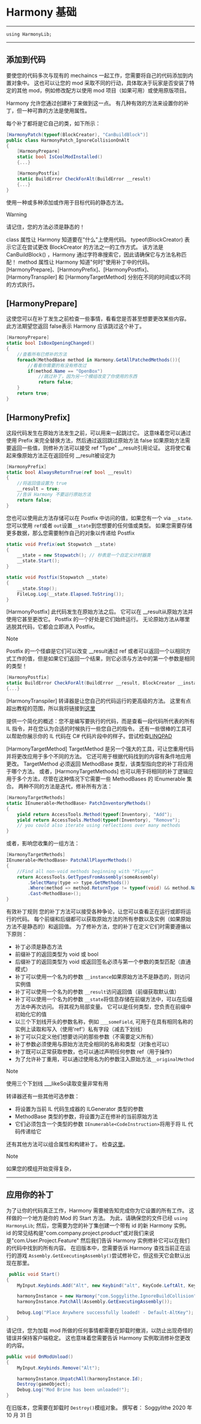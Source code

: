 # Harmony 基础

---

<code class="lang-csharp">using HarmonyLib;</code>

---

## 添加到代码 
要使您的代码多次与现有的 mechaincs 一起工作，您需要将自己的代码添加到内置对象中。  这也可以让您的 mod 采取不同的行动，具体取决于玩家是否安装了特定的其他 mod，例如修改配方以使用 mod 项目（如果可用）或使用原版项目。 

Harmony 允许您通过创建补丁来做到这一点。  有几种有效的方法来设置你的补丁，但一种可靠的方法是使用属性。 

每个补丁都将是它自己的类，如下所示： 
```csharp
[HarmonyPatch(typeof(BlockCreator), "CanBuildBlock")]
public class HarmonyPatch_IgnoreCollisionOnAlt
{
    [HarmonyPrepare]
    static bool IsCoolModInstalled()
    {...}

    [HarmonyPostfix]
    static BuildError CheckForAlt(BuildError __result)
    {...}
}
```
使用一种或多种添加或作用于目标代码的静态方法。 
>[!WARNING]
>请记住，您的方法必须是静态的！ 

class 属性让 Harmony 知道要在"什么"上使用代码。  typeof(BlockCreator) 表示它正在尝试更改 BlockCreator 的方法之一的工作方式。  该方法是 CanBuildBlock() ，Harmony 通过字符串搜索它，因此请确保它与方法名称匹配！ 
method 属性让 Harmony 知道"何时"使用补丁中的代码。[HarmonyPrepare]、[HarmonyPrefix]、[HarmonyPostfix]、[HarmonyTranspiler] 和 [HarmonyTargetMethod] 分别在不同的时间或以不同的方式执行。 
## [HarmonyPrepare] 
这使您可以在补丁发生之前检查一些事情，看看您是否甚至想要更改某些内容。 
此方法期望您返回 false表示 Harmony 应该跳过这个补丁。 
```csharp
[HarmonyPrepare]
static bool IsBoxOpeningChanged()
{
    //查看所有已修补的方法
    foreach(MethodBase method in Harmony.GetAllPatchedMethods()){
        //看看你需要的有没有修改过
        if(method.Name == "OpenBox")
            //跳过补丁，因为另一个模组改变了你使用的东西
            return false;
    }
    return true;
} 
```
## [HarmonyPrefix] 
这段代码发生在原始方法发生之前，可以用来一起跳过它。 
这意味着您可以通过使用 Prefix 来完全替换方法，然后通过返回跳过原始方法 false
如果原始方法需要返回一些值，则修补方法可以接受 ref "Type" __result引用论证。  这将使它看起来像原始方法正在返回任何 __result被设定为 
```csharp
[HarmonyPrefix]
static bool AlwaysReturnTrue(ref bool __result)
{
    //将返回值设置为 true
    __result = true;
    //告诉 Harmony 不要运行原始方法
    return false;
}
```

您也可以使用此方法存储可以在 Postfix 中访问的值，如果您有一个 via <code class="lang-csharp">__state</code>. 您可以使用 <code class="lang-csharp">ref</code>或者 <code>out</code>设置<code class="lang-csharp">__state</code>到您想要的任何值或类型。  如果您需要存储更多数据，那么您需要制作自己的对象以传递给 Postfix 
```csharp
static void Prefix(out Stopwatch __state)
{
    __state = new Stopwatch(); // 秒表是一个自定义计时器类
    __state.Start();
}

static void Postfix(Stopwatch __state)
{
    __state.Stop();
    FileLog.Log(__state.Elapsed.ToString());
}
```
[HarmonyPostfix] 
此代码发生在原始方法之后。  它可以在 __result从原始方法并使用它甚至更改它。 
Postfix 的一个好处是它们始终运行。  无论原始方法从哪里逃脱其代码，它都会立即进入 Postfix。 
>[!NOTE]
>Postfix 的一个怪癖是它们可以改变 __result通过 ref 或者可以返回一个以相同方式工作的值，但是如果它们返回一个结果，则它必须与方法中的第一个参数是相同的类型！ 

```csharp
[HarmonyPostfix]
static BuildError CheckForAlt(BuildError __result, BlockCreator __instance)
{...}
```
[HarmonyTranspiler] 
转译器是让您自己的代码运行的更高级的方法。   这里有点超出教程的范围，所以我将链接到[这里](https://harmony.pardeike.net/articles/patching-transpiler.html#basic-transpiler-tutorial) 
  
提供一个简化的概述：您不是编写要执行的代码，而是查看一段代码所代表的所有 IL 指令，并在您认为合适的时候执行一些您自己的指令。 
还有一些很棒的工具可以帮助你展示你的 IL 代码在 C# 代码片段中的样子。尝试检查[LINQPAD](https://www.linqpad.net/) 
  
[HarmonyTargetMethod] 
TargetMethod 是另一个强大的工具，可让您重用代码并将更改应用于多个不同的方法。  它还可用于根据代码找到的内容有条件地应用更改。 
TargetMethod 必须返回 MethodBase 类型，该类型指向您的补丁将应用于哪个方法。  或者，[HarmonyTargetMethods] 也可以用于将相同的补丁逻辑应用于多个方法，尽管在这种情况下它需要一些 MethodBases 的 IEnumerable 集合。 
两种不同的方法是迭代，修补所有方法： 
```csharp
[HarmonyTargetMethods]
static IEnumerable<MethodBase> PatchInventoryMethods()
{
    yield return AccessTools.Method(typeof(Inventory), "Add");
    yield return AccessTools.Method(typeof(Inventory), "Remove");
    // you could also iterate using reflections over many methods
}
```
或者，影响您收集的一组方法： 
```csharp
[HarmonyTargetMethods]
IEnumerable<MethodBase> PatchAllPlayerMethods()
{
    //Find all non-void methods beginning with "Player"
    return AccessTools.GetTypesFromAssembly(someAssembly)
        .SelectMany(type => type.GetMethods())
        .Where(method => method.ReturnType != typeof(void) && method.Name.StartsWith("Player"))
        .Cast<MethodBase>();
}
```
有效补丁规则 
您的补丁方法可以接受各种争论，让您可以查看正在运行或即将运行的代码。 
每个前缀和后缀都可以获取原始方法的所有参数以及实例（如果原始方法不是静态的）和返回值。  为了修补方法，您的补丁在定义它们时需要遵循以下原则： 
- 补丁必须是静态方法 
- 前缀补丁的返回类型为 void 或 bool 
- 后缀补丁的返回类型为 void 或返回签名必须与第一个参数的类型匹配（直通模式） 
- 补丁可以使用一个名为的参数 <code class="lang-csharp">__instance</code>如果原始方法不是静态的，则访问实例值 
- 补丁可以使用一个名为的参数 <code class="lang-csharp">__result</code>访问返回值（前缀获取默认值） 
- 补丁可以使用一个名为的参数 <code class="lang-csharp">__state</code>将信息存储在前缀方法中，可以在后缀方法中再次访问。  将其视为局部变量。  它可以是任何类型，您负责在前缀中初始化它的值 
- 以三个下划线开头的参数名称，例如 <code class="lang-csharp">___someField</code>, 可用于在具有相同名称的实例上读取和写入（使用'ref'）私有字段（减去下划线） 
- 补丁可以只定义他们想要访问的那些参数（不需要定义所有） 
- 补丁参数必须使用与原始方法完全相同的名称和类型（对象也可以） 
- 补丁既可以正常获取参数，也可以通过声明任何参数 ref（用于操作） 
- 为了允许补丁重用，可以通过使用名为的参数注入原始方法<code class="lang-csharp">__originalMethod</code>

>[!NOTE]
>使用三个下划线 ___likeSo读取变量非常有用 

转译器还有一些其他可选参数： 
- 将设置为当前 IL 代码生成器的 ILGenerator 类型的参数 
- MethodBase 类型的参数，将设置为正在修补的当前原始方法 
- 它们必须包含一个类型的参数 <code class="lang-csharp">IEnumerable\<CodeInstruction\></code>将用于将 IL 代码传递给它 

还有其他方法可以组合属性和构建补丁。 检查[这里](https://harmony.pardeike.net/articles/annotations.html#combining-annotations)。 
>[!NOTE]
>如果您的模组开始变得复杂， 

---

## 应用你的补丁 
为了让你的代码真正工作，Harmony 需要被告知完成你为它设置的所有工作。  这样做的一个地方是你的 Mod 的 Start 方法。 
为此，请确保您的文件已经 <code class="lang-csharp">using HarmonyLib</code>;
然后，您需要为您的补丁集创建一个带有 id 的新 Harmony 实例。  id 的常见结构是"com.company.project.product"或对我们来说是"com.User.Project.Feature" 
然后我们告诉 Harmony 实例修补它可以在我们的代码中找到的所有内容。  在旧版本中，您需要告诉 Harmony 查找当前正在运行的游戏 <code class="lang-csharp">Assembly.GetExecutingAssembly()</code>尝试修补它，但这些天它会默认出现在那里。 
```csharp
 public void Start()
{
    MyInput.Keybinds.Add("Alt", new Keybind("alt", KeyCode.LeftAlt, KeyCode.RightAlt));

    harmonyInstance = new Harmony("com.Soggylithe.IgnoreBuildCollision");
    harmonyInstance.PatchAll(Assembly.GetExecutingAssembly());

    Debug.Log("Place Anywhere successfully loaded! - Default-AltKey");
} 
```
请记住，您为加载 mod 所做的任何事情都需要在卸载时撤消，以防止出现奇怪的错误并保持客户端稳定。  这也意味着您需要告诉 Harmony 实例取消修补您更改的内容。
```csharp
public void OnModUnload()
{
    MyInput.Keybinds.Remove("Alt");

    harmonyInstance.UnpatchAll(harmonyInstance.Id);
    Destroy(gameObject);
    Debug.Log("Mod Brine has been unloaded!");
}
```
在旧版本，您需要在卸载时 <code class="lang-csharp">Destroy()</code>模组对象。 
撰写者： Soggylithe 2020 年 10 月 31 日 



